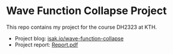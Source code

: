 # Wave Function Collapse Project
This repo contains my project for the course DH2323 at KTH. 

- Project blog: [isak.io/wave-function-collapse](https://isak.io/wave-function-collapse)
- Project report: [Report.pdf](Report.pdf)
